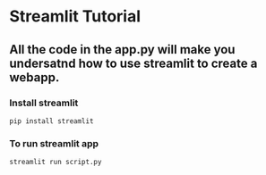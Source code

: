 # Streamlit Tutorial

## All the code in the app.py will make you undersatnd how to use streamlit to create a webapp.

### Install streamlit
```
pip install streamlit
```
### To run streamlit app
```
streamlit run script.py
```
